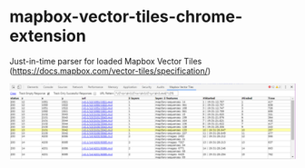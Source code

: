 # mapbox-vector-tiles-chrome-extension
Just-in-time parser for loaded Mapbox Vector Tiles (https://docs.mapbox.com/vector-tiles/specification/)


![Screenshot](/extension/screenshot_crop.png)
